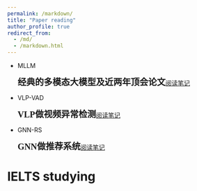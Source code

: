 ```yaml
---
permalink: /markdown/
title: "Paper reading"
author_profile: true
redirect_from: 
  - /md/
  - /markdown.html
---
```


<link rel="stylesheet" href="{{ site.baseurl }}/assets/css/style.css">



* <span class="mllm">MLLM</span>
  
  <span style="font-family: 'Microsoft YaHei'; font-size: 20px; font-weight: bold;">经典的多模态大模型及近两年顶会论文</span>[阅读笔记](https://vcnhl39yiabw.feishu.cn/wiki/NldKw0nHYiXlzCkCDWzc5ETUnfc)
  
* <span class="vlp_vad">VLP-VAD</span>
  
  <span style="font-family: 'Microsoft YaHei'; font-size: 20px; font-weight: bold;">VLP做视频异常检测</span>[阅读笔记](https://vcnhl39yiabw.feishu.cn/wiki/EkNYw6EuqiCbS5k5y07cBmy5nge)
  
* <span class="gnn_rs">GNN-RS</span>
  
  <span style="font-family: 'Microsoft YaHei'; font-size: 20px; font-weight: bold;">GNN做推荐系统</span>[阅读笔记](https://vcnhl39yiabw.feishu.cn/wiki/X0wewHEyEiyhkSkBAOdc6xcGnVg)

IELTS studying
======


